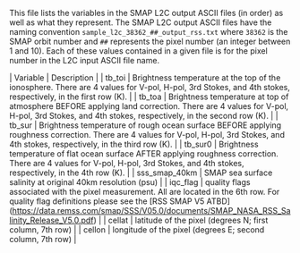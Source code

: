 This file lists the variables in the SMAP L2C output ASCII files (in order) as well as what they represent.
The SMAP L2C output ASCII files have the naming convention `sample_l2c_38362_##_output_rss.txt` where `38362` is the SMAP
orbit number and `##` represents the pixel number (an integer between 1 and 10).
Each of these values contained in a given file is for the pixel number in the L2C input ASCII file name.

| Variable | Description |
| tb_toi | Brightness temperature at the top of the ionosphere.  There are 4 values for V-pol, H-pol, 3rd Stokes, and 4th stokes, respectively, in the first row (K). |
| tb_toa | Brightness temperature at top of atmosphere BEFORE applying land correction.  There are 4 values for V-pol, H-pol, 3rd Stokes, and 4th stokes, respectively, in the second row (K). |
| tb_sur | Brightness temperature of rough ocean surface BEFORE applying roughness correction.  There are 4 values for V-pol, H-pol, 3rd Stokes, and 4th stokes, respectively, in the third row (K). |
| tb_sur0 | Brightness temperature of flat ocean surface AFTER applying roughness correction. There are 4 values for V-pol, H-pol, 3rd Stokes, and 4th stokes, respectively, in the 4th row (K). |
| sss_smap_40km | SMAP sea surface salinity at original 40km resolution (psu) |
| iqc_flag | quality flags associated with the pixel measurement.  All are located in the 6th row.  For quality flag definitions please see the [RSS SMAP V5 ATBD] (https://data.remss.com/smap/SSS/V05.0/documents/SMAP_NASA_RSS_Salinity_Release_V5.0.pdf) |
| cellat | latitude of the pixel (degrees N; first column, 7th row) |
| cellon | longitude of the pixel (degrees E; second column, 7th row) |
